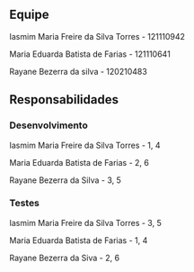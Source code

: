 ## Equipe

Iasmim Maria Freire da Silva Torres - 121110942

Maria Eduarda Batista de Farias - 121110641

Rayane Bezerra da silva - 120210483

## Responsabilidades

### Desenvolvimento

Iasmim Maria Freire da Silva Torres - 1, 4

Maria Eduarda Batista de Farias - 2, 6

Rayane Bezerra da Silva - 3, 5

### Testes

Iasmim Maria Freire da Silva Torres - 3, 5

Maria Eduarda Batista de Farias - 1, 4

Rayane Bezerra da Siva - 2, 6


